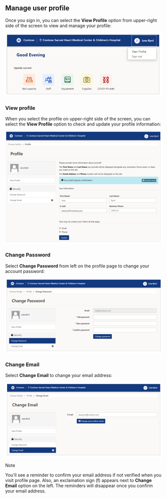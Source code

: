## Manage user profile

Once you sign in, you can select the **View Profile** option from upper-right side of the screen to view and manage your profile:

![View profile](..\media\portal-user-signout.png)

### View profile

When you select the profile on upper-right side of the screen, you can select the **View Profile** option to check and update your profile information:

![User Profile](..\media\portal-user-profile.png)

### Change Password

Select **Change Password** from left on the profile page to change your account password:

![Change password](..\media\portal-user-change-password.png)

### Change Email

Select **Change Email** to change your email address:

![Change email](..\media\portal-user-change-email.png)

> [!NOTE]
> You'll see a reminder to confirm your email address if not verified when you visit profile page. Also, an exclamation sign (**!**) appears next to **Change Email** option on the left. The reminders will disappear once you confirm your email address.
